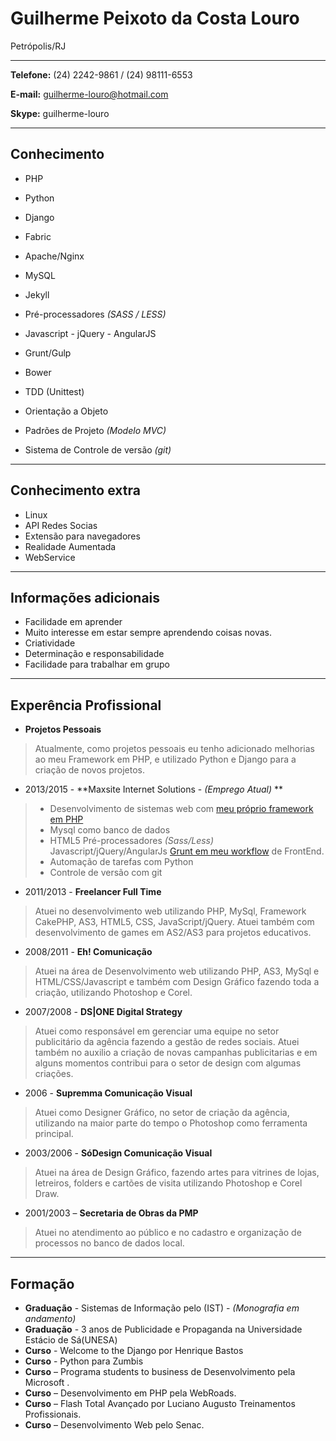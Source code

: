 # Guilherme Peixoto da Costa Louro
Petrópolis/RJ

---

**Telefone:** (24) 2242-9861 / (24) 98111-6553

**E-mail:** guilherme-louro@hotmail.com

**Skype:** guilherme-louro

---

## Conhecimento

* PHP
* Python
* Django
* Fabric
* Apache/Nginx
* MySQL
* Jekyll
* Pré-processadores *(SASS / LESS)*
* Javascript - jQuery - AngularJS
* Grunt/Gulp
* Bower

* TDD (Unittest)
* Orientação a Objeto
* Padrões de Projeto *(Modelo MVC)*
* Sistema de Controle de versão *(git)*

---

## Conhecimento extra

* Linux
* API Redes Socias
* Extensão para navegadores
* Realidade Aumentada
* WebService

---

## Informações adicionais

* Facilidade em aprender
* Muito interesse em estar sempre aprendendo coisas novas.
* Criatividade
* Determinação e responsabilidade
* Facilidade para trabalhar em grupo

---

## Experência Profissional

* **Projetos Pessoais**
> Atualmente, como projetos pessoais eu tenho adicionado melhorias ao meu Framework em PHP, e utilizado Python e Django para a criação de novos projetos.

* 2013/2015 - **Maxsite Internet Solutions - *(Emprego Atual)* **
> - Desenvolvimento de sistemas web com [meu próprio framework em PHP](https://github.com/guilouro/FRAMEWORK-PHP/)
> - Mysql como banco de dados
> - HTML5
> 	Pré-processadores *(Sass/Less)*
> 	Javascript/jQuery/AngularJs
> 	[Grunt em meu workflow](https://github.com/guilouro/grunt-workflow) de FrontEnd.
> - Automação de tarefas com Python
> - Controle de versão com git

* 2011/2013 - **Freelancer Full Time**
> Atuei no desenvolvimento web utilizando PHP, MySql, Framework CakePHP, AS3, HTML5, CSS, JavaScript/jQuery. Atuei também com desenvolvimento de games em AS2/AS3 para projetos educativos.

* 2008/2011 - **Eh! Comunicação**
> Atuei na área de Desenvolvimento web utilizando PHP, AS3, MySql e HTML/CSS/Javascript e também com Design Gráfico fazendo toda a criação, utilizando Photoshop e Corel.

* 2007/2008 - **DS|ONE Digital Strategy**
> Atuei como responsável em gerenciar uma equipe no setor publicitário da agência fazendo a gestão de redes sociais. Atuei também no auxilio a criação de novas campanhas publicitarias e em alguns momentos contribui para o setor de design com algumas criações.

* 2006		- **Supremma Comunicação Visual**
> Atuei como Designer Gráfico, no setor de criação da agência, utilizando na maior parte do tempo o Photoshop como ferramenta principal.

* 2003/2006 - **SóDesign Comunicação Visual**
> Atuei na área de Design Gráfico, fazendo artes para vitrines de lojas, letreiros, folders e cartões de visita utilizando Photoshop e Corel Draw.

* 2001/2003 – **Secretaria de Obras da PMP**
> Atuei no atendimento ao público e no cadastro e organização de processos no banco de dados local.


---

## Formação

* **Graduação** - Sistemas de Informação pelo (IST) - *(Monografia em andamento)*
* **Graduação** - 3 anos de Publicidade e Propaganda na Universidade Estácio de Sá(UNESA)
* **Curso** - Welcome to the Django por Henrique Bastos
* **Curso** - Python para Zumbis
* **Curso** – Programa students to business de Desenvolvimento pela Microsoft .
* **Curso** – Desenvolvimento em PHP pela WebRoads.
* **Curso** – Flash Total Avançado por Luciano Augusto Treinamentos Profissionais.
* **Curso** – Desenvolvimento Web pelo Senac.
